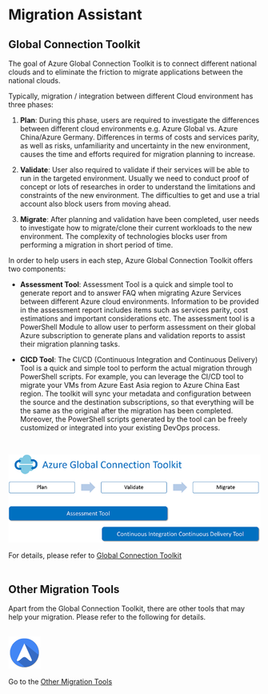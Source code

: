 <properties
	pageTitle="Global Customer Playbook migration-assistant | Azure"
	description="Global Customer Playbook migration-assistant"
	services="global-customer-playbook"
	documentationCenter=""
	authors="jtong"
	manager="edwinc"
	editor=""
	tags="global-customer-playbook"/>

<tags
	ms.service="global-customer-playbook"
	ms.workload=""
	ms.tgt_pltfrm=""
	ms.devlang="na"
	ms.topic="article"
	ms.date="12/26/2016"
	wacn.date="12/26/2016"
	wacn.lang="en" 
	ms.author="jtong"/>

# Migration Assistant

## Global Connection Toolkit

The goal of Azure Global Connection Toolkit is to connect different national clouds and to eliminate the friction to migrate applications between the national clouds.

Typically, migration / integration between different Cloud environment has three phases:

1. **Plan**: During this phase, users are required to investigate the differences between different cloud environments e.g. Azure Global vs. Azure China/Azure Germany. Differences in terms of costs and services parity, as well as risks, unfamiliarity and uncertainty in the new environment, causes the time and efforts required for migration planning to increase. 

1. **Validate**: User also required to validate if their services will be able to run in the targeted environment. Usually we need to conduct proof of concept or lots of researches in order to understand the limitations and constraints of the new environment. The difficulties to get and use a trial account also block users from moving ahead.

1. **Migrate**:  After planning and validation have been completed, user needs to investigate how to migrate/clone their current workloads to the new environment. The complexity of technologies blocks user from performing a migration in short period of time.

In order to help users in each step, Azure Global Connection Toolkit offers two components:

- **Assessment Tool**: Assessment Tool is a quick and simple tool to generate report and to answer FAQ when migrating Azure Services between different Azure cloud environments. Information to be provided in the assessment report includes items such as services parity, cost estimations and important considerations etc. The assessment tool is a PowerShell Module to allow user to perform assessment on their global Azure subscription to generate plans and validation reports to assist their migration planning tasks.

- **CICD Tool**: The CI/CD (Continuous Integration and Continuous Delivery) Tool is a quick and simple tool to perform the actual migration through PowerShell scripts. For example, you can leverage the CI/CD tool to migrate your VMs from Azure East Asia region to Azure China East region. The toolkit will sync your metadata and configuration between the source and the destination subscriptions, so that everything will be the same as the original after the migration has been completed. Moreover, the PowerShell scripts generated by the tool can be freely customized or integrated into your existing DevOps process.

</br>

![navigation](./media/global-connection-toolkit.png)

For details, please refer to [Global Connection Toolkit](https://github.com/Azure/AzureGlobalConnectionToolkit)
</br>
</br>

## Other Migration Tools

Apart from the Global Connection Toolkit, there are other tools that may help your migration. Please refer to the following for details.
</br>
</br>

![navigation](./media/navigation.png)

Go to the [Other Migration Tools](/solutions/global-customer/other-migration-tools/)